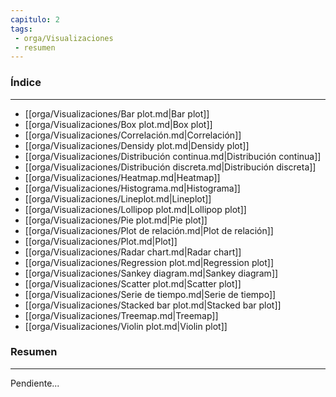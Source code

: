 ```yaml
---
capitulo: 2
tags: 
 - orga/Visualizaciones
 - resumen
---
```

### Índice
---
 * [[orga/Visualizaciones/Bar plot.md|Bar plot]]
 * [[orga/Visualizaciones/Box plot.md|Box plot]]
 * [[orga/Visualizaciones/Correlación.md|Correlación]]
 * [[orga/Visualizaciones/Densidy plot.md|Densidy plot]]
 * [[orga/Visualizaciones/Distribución continua.md|Distribución continua]]
 * [[orga/Visualizaciones/Distribución discreta.md|Distribución discreta]]
 * [[orga/Visualizaciones/Heatmap.md|Heatmap]]
 * [[orga/Visualizaciones/Histograma.md|Histograma]]
 * [[orga/Visualizaciones/Lineplot.md|Lineplot]]
 * [[orga/Visualizaciones/Lollipop plot.md|Lollipop plot]]
 * [[orga/Visualizaciones/Pie plot.md|Pie plot]]
 * [[orga/Visualizaciones/Plot de relación.md|Plot de relación]]
 * [[orga/Visualizaciones/Plot.md|Plot]]
 * [[orga/Visualizaciones/Radar chart.md|Radar chart]]
 * [[orga/Visualizaciones/Regression plot.md|Regression plot]]
 * [[orga/Visualizaciones/Sankey diagram.md|Sankey diagram]]
 * [[orga/Visualizaciones/Scatter plot.md|Scatter plot]]
 * [[orga/Visualizaciones/Serie de tiempo.md|Serie de tiempo]]
 * [[orga/Visualizaciones/Stacked bar plot.md|Stacked bar plot]]
 * [[orga/Visualizaciones/Treemap.md|Treemap]]
 * [[orga/Visualizaciones/Violin plot.md|Violin plot]]

### Resumen
---
Pendiente...